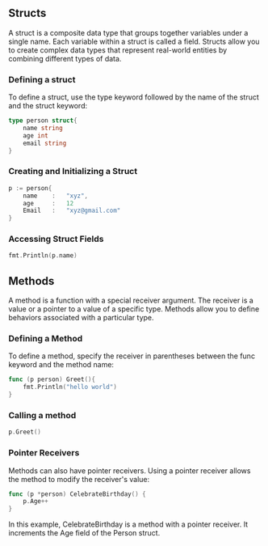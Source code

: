 ## Structs

A struct is a composite data type that groups together variables under a single name. Each variable within a struct is called a field. Structs allow you to create complex data types that represent real-world entities by combining different types of data.

### Defining a struct

To define a struct, use the type keyword followed by the name of the struct and the struct keyword:

```go
type person struct{
    name string
    age int
    email string
}
```

### Creating and Initializing a Struct

```go
p := person{
    name    :   "xyz",
    age     :   12
    Email   :   "xyz@gmail.com"
}
```

### Accessing Struct Fields

```go
fmt.Println(p.name)
```

## Methods

A method is a function with a special receiver argument. The receiver is a value or a pointer to a value of a specific type. Methods allow you to define behaviors associated with a particular type.

### Defining a Method

To define a method, specify the receiver in parentheses between the func keyword and the method name:

```go
func (p person) Greet(){
    fmt.Println("hello world")
}
```

### Calling a method

```go
p.Greet()
```

### Pointer Receivers

Methods can also have pointer receivers. Using a pointer receiver allows the method to modify the receiver's value:

```go
func (p *person) CelebrateBirthday() {
    p.Age++
}
```

In this example, CelebrateBirthday is a method with a pointer receiver. It increments the Age field of the Person struct.
